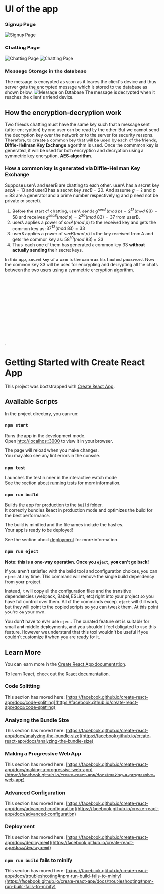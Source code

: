 # UI of the app
### Signup Page
![Signup Page](./resources/imgs/signup.png)
### Chatting Page
![Chatting Page](./resources/imgs/chatPage.png)
![Chatting Page](./resources/imgs/chatPage2.png)
### Message Storage in the database
The message is encrypted as soon as it leaves the client's device and thus server gets the encrypted message which is stored to the database as shown below.
![Message on Database](./resources/imgs/databas.png)
The message is decrypted when it reaches the client's friend device.

## How the encryption-decryption work
Two friends chatting must have the same key such that a message sent (after encryption) by one user can be read by the other. But we cannot send the decryption key over the network or to the server for security reasons. Therefore, to create a common key that will be used by each of the friends, **Diffie-Hellman Key Exchange** algorithm is used. Once the commmon key is generated, it will be used for both encryption and decryption using a symmetric key encryption, **AES-algorithm**.
### How a common key is generated via Diffie-Hellman Key Exchange
Suppose userA and userB are chatting to each other. userA has a secret key $secA = 13$ and userB has a secret key $secB = 20$. And assume $g = 2$ and $p = 83$ are a generator and a prime number respectively (g and p need not be private or secret).
1. Before the start of chatting, userA sends $g^{secA}(mod\ p) = 2^{13}(mod\ 83) = 58$ and receives $g^{secB}(mod\ p) = 2^{20}(mod\ 83) = 37$ from userB.
2. userA applies a power of $secA (mod\ p)$ to the received key and gets the common key as: $37^{13}(mod\ 83) = 33$
3. userB applies a power of $secB (mod\ p)$ to the key received from A and gets the common key as: $58^{20}(mod\ 83) = 33$
4. Thus, each one of them has generated a common key $33$ **without actually sending** their secret keys.

In this app, secret key of a user is the same as his hashed password. Now the common key 33 will be used for encrypting and decrypting all the chats between the two users using a symmetric encryption algorithm.
\
\
\
\
\
\
\
\
\
\
\
\
\
\
\.
# Getting Started with Create React App

This project was bootstrapped with [Create React App](https://github.com/facebook/create-react-app).

## Available Scripts

In the project directory, you can run:

### `npm start`

Runs the app in the development mode.\
Open [http://localhost:3000](http://localhost:3000) to view it in your browser.

The page will reload when you make changes.\
You may also see any lint errors in the console.

### `npm test`

Launches the test runner in the interactive watch mode.\
See the section about [running tests](https://facebook.github.io/create-react-app/docs/running-tests) for more information.

### `npm run build`

Builds the app for production to the `build` folder.\
It correctly bundles React in production mode and optimizes the build for the best performance.

The build is minified and the filenames include the hashes.\
Your app is ready to be deployed!

See the section about [deployment](https://facebook.github.io/create-react-app/docs/deployment) for more information.

### `npm run eject`

**Note: this is a one-way operation. Once you `eject`, you can't go back!**

If you aren't satisfied with the build tool and configuration choices, you can `eject` at any time. This command will remove the single build dependency from your project.

Instead, it will copy all the configuration files and the transitive dependencies (webpack, Babel, ESLint, etc) right into your project so you have full control over them. All of the commands except `eject` will still work, but they will point to the copied scripts so you can tweak them. At this point you're on your own.

You don't have to ever use `eject`. The curated feature set is suitable for small and middle deployments, and you shouldn't feel obligated to use this feature. However we understand that this tool wouldn't be useful if you couldn't customize it when you are ready for it.

## Learn More

You can learn more in the [Create React App documentation](https://facebook.github.io/create-react-app/docs/getting-started).

To learn React, check out the [React documentation](https://reactjs.org/).

### Code Splitting

This section has moved here: [https://facebook.github.io/create-react-app/docs/code-splitting](https://facebook.github.io/create-react-app/docs/code-splitting)

### Analyzing the Bundle Size

This section has moved here: [https://facebook.github.io/create-react-app/docs/analyzing-the-bundle-size](https://facebook.github.io/create-react-app/docs/analyzing-the-bundle-size)

### Making a Progressive Web App

This section has moved here: [https://facebook.github.io/create-react-app/docs/making-a-progressive-web-app](https://facebook.github.io/create-react-app/docs/making-a-progressive-web-app)

### Advanced Configuration

This section has moved here: [https://facebook.github.io/create-react-app/docs/advanced-configuration](https://facebook.github.io/create-react-app/docs/advanced-configuration)

### Deployment

This section has moved here: [https://facebook.github.io/create-react-app/docs/deployment](https://facebook.github.io/create-react-app/docs/deployment)

### `npm run build` fails to minify

This section has moved here: [https://facebook.github.io/create-react-app/docs/troubleshooting#npm-run-build-fails-to-minify](https://facebook.github.io/create-react-app/docs/troubleshooting#npm-run-build-fails-to-minify)
